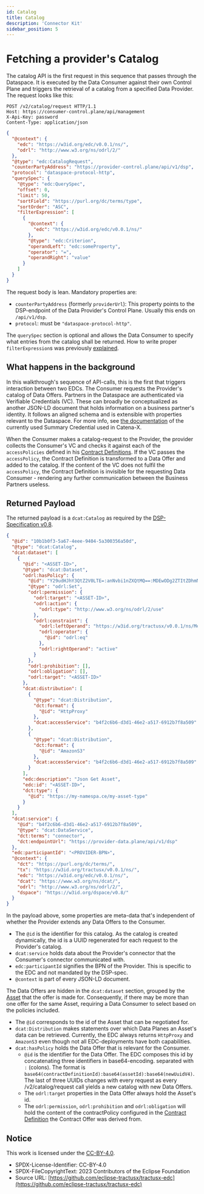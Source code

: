 ```yaml
---
id: Catalog
title: Catalog
description: 'Connector Kit'
sidebar_position: 5
---
```


# Fetching a provider's Catalog

The catalog API is the first request in this sequence that passes through the Dataspace. It is executed by the Data 
Consumer against their own Control Plane and triggers the retrieval of a catalog from a specified Data Provider. The request
looks like this:

```http
POST /v2/catalog/request HTTP/1.1
Host: https://consumer-control.plane/api/management
X-Api-Key: password
Content-Type: application/json
```
```json
{
  "@context": {
    "edc": "https://w3id.org/edc/v0.0.1/ns/",
    "odrl": "http://www.w3.org/ns/odrl/2/"
  },
  "@type": "edc:CatalogRequest",
  "counterPartyAddress": "https://provider-control.plane/api/v1/dsp",
  "protocol": "dataspace-protocol-http",
  "querySpec": {
    "@type": "edc:QuerySpec",
    "offset": 0,
    "limit": 50,
    "sortField": "https://purl.org/dc/terms/type",
    "sortOrder": "ASC",
    "filterExpression": [
      {
        "@context": {
          "edc": "https://w3id.org/edc/v0.0.1/ns/"
        },
        "@type": "edc:Criterion",
        "operandLeft": "edc:someProperty",
        "operator": "=",
        "operandRight": "value"
      }
    ]
  }
}
```
The request body is lean. Mandatory properties are:
- `counterPartyAddress` (formerly `providerUrl`): This property points to the DSP-endpoint of the Data Provider's Control
Plane. Usually this ends on `/api/v1/dsp`.
- `protocol`: must be `"dataspace-protocol-http"`.

The `querySpec` section is optional and allows the Data Consumer to specify what entries from the catalog shall be returned.
How to write proper `filterExpression`s was previously [explained](4-contract-definitions.md#assetsselector).

## What happens in the background

In this walkthrough's sequence of API-calls, this is the first that triggers interaction between two EDCs. The Consumer
requests the Provider's catalog of Data Offers. Partners in the Dataspace are authenticated via Verifiable Credentials (VC).
These can broadly be conceptualized as another JSON-LD document that holds information on a business partner's identity.
It follows an aligned schema and is extensible with properties relevant to the Dataspace. For more info, see
[the documentation](https://github.com/eclipse-tractusx/ssi-docu/blob/main/docs/credentials/summary/summary.vc.md) 
of the currently used Summary Credential used in Catena-X.

When the Consumer makes a catalog-request to the Provider, the provider collects the Consumer's VC and checks it against
each of the `accessPolicies` defined in his [Contract Definitions](4-contract-definitions.md). If the VC passes the 
`accessPolicy`, the Contract Definition is transformed to a Data Offer and added to the catalog. If the content of the VC
does not fulfil the `accessPolicy`, the Contract Definition is invisible for the requesting Data Consumer - rendering
any further communication between the Business Partners useless.

## Returned Payload

The returned payload is a `dcat:Catalog` as required by the [DSP-Specification v0.8](https://docs.internationaldataspaces.org/ids-knowledgebase/v/dataspace-protocol/catalog/catalog.protocol).

```json
{
  "@id": "10b1b0f3-5a67-4eee-9404-5a300356a50d",
  "@type": "dcat:Catalog",
  "dcat:dataset": [
    {
      "@id": "<ASSET-ID>",
      "@type": "dcat:Dataset",
      "odrl:hasPolicy": {
        "@id": "Y29udHJhY3QtZ2V0LTE=:anNvbi1nZXQtMQ==:MDEwODg2ZTItZDhmNi00Y2NjLWFhMWYtY2U2Y2JmYjlmMWQz",
        "@type": "odrl:Set",
        "odrl:permission": {
          "odrl:target": "<ASSET-ID>",
          "odrl:action": {
            "odrl:type": "http://www.w3.org/ns/odrl/2/use"
          },
          "odrl:constraint": {
            "odrl:leftOperand": "https://w3id.org/tractusx/v0.0.1/ns/Membership",
            "odrl:operator": {
              "@id": "odrl:eq"
            },
            "odrl:rightOperand": "active"
          }
        },
        "odrl:prohibition": [],
        "odrl:obligation": [],
        "odrl:target": "<ASSET-ID>"
      },
      "dcat:distribution": [
        {
          "@type": "dcat:Distribution",
          "dct:format": {
            "@id": "HttpProxy"
          },
          "dcat:accessService": "b4f2c6b6-d3d1-46e2-a517-6912b7f8a509"
        },
        {
          "@type": "dcat:Distribution",
          "dct:format": {
            "@id": "AmazonS3"
          },
          "dcat:accessService": "b4f2c6b6-d3d1-46e2-a517-6912b7f8a509"
        }
      ],
      "edc:description": "Json Get Asset",
      "edc:id": "<ASSET-ID>",
      "dct:type": {
        "@id": "https://my-namespa.ce/my-asset-type"
      }
    }
  ],
  "dcat:service": {
    "@id": "b4f2c6b6-d3d1-46e2-a517-6912b7f8a509",
    "@type": "dcat:DataService",
    "dct:terms": "connector",
    "dct:endpointUrl": "https://provider-data.plane/api/v1/dsp"
  },
  "edc:participantId": "<PROVIDER-BPN>",
  "@context": {
    "dct": "https://purl.org/dc/terms/",
    "tx": "https://w3id.org/tractusx/v0.0.1/ns/",
    "edc": "https://w3id.org/edc/v0.0.1/ns/",
    "dcat": "https://www.w3.org/ns/dcat/",
    "odrl": "http://www.w3.org/ns/odrl/2/",
    "dspace": "https://w3id.org/dspace/v0.8/"
  }
}
```
In the payload above, some properties are meta-data that's independent of whether the Provider extends any Data Offers
to the Consumer. 

- The `@id` is the identifier for this catalog. As the catalog is created dynamically, the id is a UUID regenerated for each
  request to the Provider's catalog.
- `dcat:service` holds data about the Provider's connector that the Consumer's connector communicated with.
- `edc:participantId` signifies the BPN of the Provider. This is specific to the EDC and not mandated by the DSP-spec.
- `@context` is part of every JSON-LD document.

The Data Offers are hidden in the `dcat:dataset` section, grouped by the [Asset](2-assets.md) that the offer is made for.
Consequently, if there may be more than one offer for the same Asset, requiring a Data Consumer to select based on the 
policies included.

- The `@id` corresponds to the id of the Asset that can be negotiated for.
- `dcat:Distribution` makes statements over which Data Planes an Asset's data can be retrieved. Currently, the EDC always
returns `HttpProxy` and `AmazonS3` even though not all EDC-deployments have both capabilities.
- `dcat:hasPolicy` holds the Data Offer that is relevant for the Consumer.
  - `@id` is the identifier for the Data Offer. The EDC composes this id by concatenating three identifiers in base64-encoding.
  separated with `:` (colons). The format is `base64(contractDefinitionId):base64(assetId):base64(newUuidV4)`. The last 
  of three UUIDs changes with every request as every /v2/catalog/request call yields a new catalog with new Data Offers.
  - The `odrl:target` properties in the Data Offer always hold the Asset's id.
  - The `odrl:permission`, `odrl:prohibition` and `odrl:obligation` will hold the content of the contractPolicy configured
  in the [Contract Definition](4-contract-definitions.md) the Contract Offer was derived from.

## Notice

This work is licensed under the [CC-BY-4.0](https://creativecommons.org/licenses/by/4.0/legalcode).

- SPDX-License-Identifier: CC-BY-4.0
- SPDX-FileCopyrightText: 2023 Contributors of the Eclipse Foundation
- Source URL: [https://github.com/eclipse-tractusx/tractusx-edc](https://github.com/eclipse-tractusx/tractusx-edc)
